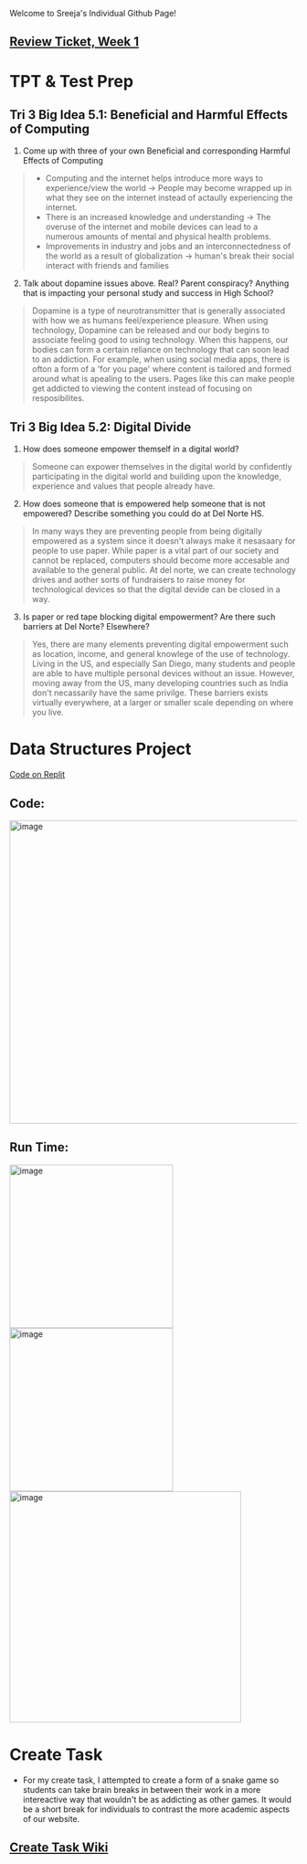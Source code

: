Welcome to Sreeja's Individual Github Page!

## [Review Ticket, Week 1](https://github.com/kamryns/curly-cupboard/issues/13#issue-1168808077_)

# TPT & Test Prep

## Tri 3 Big Idea 5.1: Beneficial and Harmful Effects of Computing

 1. Come up with three of your own Beneficial and corresponding Harmful Effects of Computing
 > * Computing and the internet helps introduce more ways to experience/view the world -> People may become wrapped up in what they see on the internet instead of actaully experiencing the internet.
 > * There is an increased knowledge and understanding -> The overuse of the internet and mobile devices can lead to a numerous amounts of mental and physical health problems.
 > * Improvements in industry and jobs and an interconnectedness of the world as a result of globalization -> human's break their social interact with friends and families
 2. Talk about dopamine issues above. Real? Parent conspiracy? Anything that is impacting your personal study and success in High School?
 >  Dopamine is a type of neurotransmitter that is generally associated with how we as humans feel/experience pleasure. When using technology, Dopamine can be released and our body begins to associate feeling good to using technology. When this happens, our bodies can form a certain reliance on technology that can soon lead to an addiction. For example, when using social media apps, there is ofton a form of a 'for you page' where content is tailored and formed around what is apealing to the users. Pages like this can make people get addicted to viewing the content instead of focusing on resposibilites. 
 
## Tri 3 Big Idea 5.2: Digital Divide

 1. How does someone empower themself in a digital world?
 > Someone can expower themselves in the digital world by confidently participating in the digital world and building upon the knowledge, experience and values that people already have. 
 2.  How does someone that is empowered help someone that is not empowered? Describe something you could do at Del Norte HS.
 > In many ways they are preventing people from being digitally empowered as a system since it doesn't always make it nesasaary for people to use paper. While paper is a vital part of our society and cannot be replaced, computers should become more accesable and available to the general public. At del norte, we can create technology drives and aother sorts of fundraisers to raise money for technological devices so that the digital devide can be closed in a way. 
 3. Is paper or red tape blocking digital empowerment? Are there such barriers at Del Norte? Elsewhere?
 > Yes, there are many elements preventing digital empowerment such as location, income, and general knowlege of the use of technology. Living in the US, and especially San Diego, many students and people are able to have multiple personal devices without an issue. However, moving away from the US, many developing countries such as India don't necassarily have the same privilge. These barriers exists virtually everywhere, at a larger or smaller scale depending on where you live.
 
# Data Structures Project
[Code on Replit](https://replit.com/@SreejaVad/Nighthawk-Replit-Console-Project#main.py)

## Code:
 <img width="531" alt="image" src="https://user-images.githubusercontent.com/89220356/158208020-6f952f19-3d71-4e27-a0f7-ff2219b4c5e7.png">

## Run Time:
 <img width="286" alt="image" src="https://user-images.githubusercontent.com/89220356/158208356-5837e999-85c6-4bf5-b0b4-aaca58602ecb.png">
 <img width="286" alt="image" src="https://user-images.githubusercontent.com/89220356/158208489-e7066a3b-692b-474b-a22b-ba0323c3db9d.png">
 <img width="405" alt="image" src="https://user-images.githubusercontent.com/89220356/158208561-c1b122b2-3668-4723-b3b9-b0e12bdb43a2.png">


 # Create Task

 * For my create task, I attempted to create a form of a snake game so students can take brain breaks in between their work in a more intereactive way that wouldn't be as addicting as other games. It would be a short break for individuals to contrast the more academic aspects of our website.

## [Create Task Wiki](https://github.com/JakubPonulak/5_hackers/wiki/Create-Task:-Kevin,-Hamza,-Sreeja)
